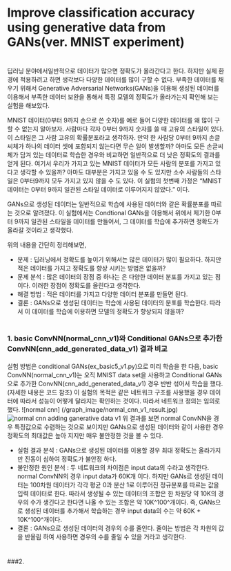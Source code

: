 # Improve classification accuracy using generative data from GANs(ver. MNIST experiment)
#



딥러닝 분야에서일반적으로 데이터가 많으면 정확도가 올라간다고 한다. 하지만 실제 환경에 적용하려고 하면 생각보다 다양한 데이터를 많이 구할 수 없다. 부족한 데이터를 채우기 위해서 Generative Adversarial Networks(GANs)을 이용해 생성된 데이터를 이용해서 부족한 데이터 보완을 통해서 특정 모델의 정확도가 올라가는지 확인해 보는 실험을 해보았다.

MNIST 데이터(0부터 9까지 손으로 쓴 숫자)를 예로 들어 다양한 데이터를 왜 많이 구할 수 없는지 알아보자. 사람마다 각자 0부터 9까지 숫자를 쓸 때 고유의 스타일이 있다. 이 스타일은 그 사람 고유의 확률분포라고 생각하자. 만약 한 사람당 0부터 9까지 손글씨체가 하나의 데이터 셋에 포함되지 않는다면 무슨 일이 발생할까? 아마도 모든 손글씨체가 담겨 있는 데이터로 학습한 경우와 비교하면 일반적으로 더 낮은 정확도의 결과를 얻게 된다. 여기서 우리가 가지고 있는 MNIST 데이터가 모든 사람의 분포를 가지고 있다고 생각할 수 있을까? 아마도 대부분은 가지고 있을 수 도 있지만 소수 사람들의 스타일은 0부터9까지 모두 가지고 있지 않을 수 도 있다. 이 실험의 첫번째 가정은 “MNIST 데이터는 0부터 9까지 일관된 스타일 데이터로 이루어지지 않았다.” 이다.

GANs으로 생성된 데이터는 일반적으로 학습에 사용된 데이터와 같은 확률분포를 따르는 것으로 알려졌다. 이 실험에서는 Condtional GANs을 이용해서 위에서 제기한 0부터 9까지 일관된 스타일을 데이터를 만들어서, 그 데이터를 학습에 추가하면 정확도가 올라갈 것이라고 생각했다.

위의 내용을 간단히 정리해보면,
* 문제 : 딥러닝에서 정확도를 높이기 위해서는 많은 데이터가 많이 필요하다. 하지만 적은 데이터를 가지고 정확도를 향상 시키는 방법은 없을까?
* 문제 분석 :  많은 데이터의 장점 중 하나는 은 다양한 데이터 분포를 가지고 있는 점이다. 이러한 장점이 정확도를 올린다고 생각한다.
* 해결 방법 : 적은 데이터를 가지고 다양한 데이터 분포를 만들면 된다.
* 결론 : GANs으로 생성된 데이터는 학습에 사용된 데이터의 분포를 학습한다. 따라서 이 데이터를 학습에 이용하면 모델의 정확도가 향상되지 않을까?

#
### 1. basic ConvNN(normal_cnn_v1)와 Conditional GANs으로 추가한 ConvNN(cnn_add_generated_data_v1) 결과 비교
####
실험 방법은 conditional GANs(ex_basic5_v1.py)으로 미리 학습을 한 다음, basic ConvNN(normal_cnn_v1)는 오직 MNIST data set을 사용하고 Conditional GANs으로 추가한 ConvNN(cnn_add_generated_data_v1) 경우 반반 섞어서 학습을 했다.(자세한 내용은 코드 참조) 이 실험의 목적은 같은 네트워크 구조를 사용했을 경우 데이터에 따라서 성능이 어떻게 달라지는 확인하는 것이다. 따라서 네트워크 정의는 임의로 했다.
![normal cnn] (/graph_image/normal_cnn_v1_result.jpg)  
 ![normal cnn adding ganerative data v1](/graph_image/normal_cnn_add_generated_datav1_result.jpg)
위 결과를 보면 normal ConvNN을 경우 특정값으로 수렴하는 것으로 보이지만 GANs으로 생성된 데이터와 같이 사용한 경우 정확도의 최대값은 높아 지지만 매우 불안정한 것을 볼 수 있다.
* 실험 결과 분석 : GANs으로 생성된 데이터를 이용할 경우 최대 정확도는 올라가지만 진동이 심하여 정확도가 불안정 하다.  
* 불안정한 원인 분석 : 두 네트워크의 차이점은 input data의 수라고 생각한다. normal ConvNN의 경우 input data가 60K개 이다. 하지만 GANs르 생성된 데이터는 100차원 데이터가 각각 평균 0과 분산 1로 이루어진 정규분포를 따르는 값을 입력 데이터로 한다. 따라서 생성될 수 있는 데이터의 조합은 한 차원당 약 10K의 경우의 수가 생긴다고 한다면 나올 수 있는 조합은 약 10K^100^개이다. 즉, GANs으로 생성된 데이터를 추가해서 학습하는 경우 input data의 수는 약 60K + 10K^100^개이다.
* 결론 : GANs으로 생성된 데이터의 경우의 수를 줄인다. 줄이는 방법은 각 차원의 값을 반올림 하여 사용하면 경우의 수를 줄일 수 있을 거라고 생각한다.

#
###2.     

